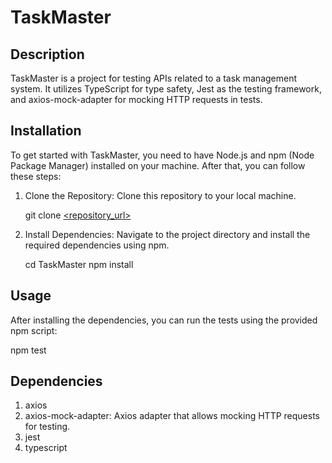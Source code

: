 # TaskMaster

## Description

TaskMaster is a project for testing APIs related to a task management system. It utilizes TypeScript for type safety, Jest as the testing framework, and axios-mock-adapter for mocking HTTP requests in tests.

## Installation

To get started with TaskMaster, you need to have Node.js and npm (Node Package Manager) installed on your machine. After that, you can follow these steps:

1. Clone the Repository: Clone this repository to your local machine.

   git clone [<repository_url>](https://github.com/EdennBar/TaskMaster-API-Testing.git)

2. Install Dependencies: Navigate to the project directory and install the required dependencies using npm.

   cd TaskMaster
   npm install

## Usage

After installing the dependencies, you can run the tests using the provided npm script:

npm test

## Dependencies

1. axios
2. axios-mock-adapter: Axios adapter that allows mocking HTTP requests for testing.
3. jest
4. typescript
